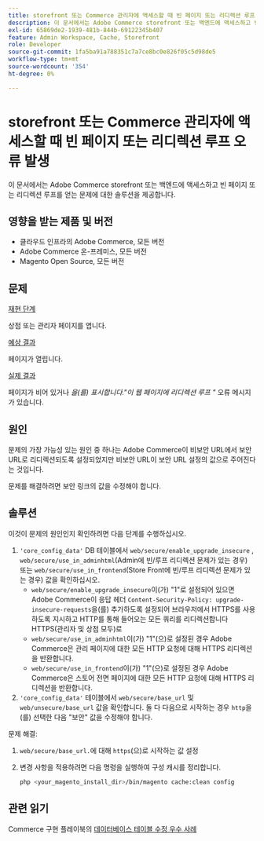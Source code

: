 ```yaml
---
title: storefront 또는 Commerce 관리자에 액세스할 때 빈 페이지 또는 리디렉션 루프 오류 발생
description: 이 문서에서는 Adobe Commerce storefront 또는 백엔드에 액세스하고 빈 페이지 또는 리디렉션 루프를 얻는 문제에 대한 솔루션을 제공합니다.
exl-id: 65869de2-1939-481b-844b-69122345b407
feature: Admin Workspace, Cache, Storefront
role: Developer
source-git-commit: 1fa5ba91a788351c7a7ce8bc0e826f05c5d98de5
workflow-type: tm+mt
source-wordcount: '354'
ht-degree: 0%

---
```


# storefront 또는 Commerce 관리자에 액세스할 때 빈 페이지 또는 리디렉션 루프 오류 발생

이 문서에서는 Adobe Commerce storefront 또는 백엔드에 액세스하고 빈 페이지 또는 리디렉션 루프를 얻는 문제에 대한 솔루션을 제공합니다.

## 영향을 받는 제품 및 버전

* 클라우드 인프라의 Adobe Commerce, 모든 버전
* Adobe Commerce 온-프레미스, 모든 버전
* Magento Open Source, 모든 버전

## 문제

<u>재현 단계</u>

상점 또는 관리자 페이지를 엽니다.

<u>예상 결과</u>

페이지가 열립니다.

<u>실제 결과</u>

페이지가 비어 있거나 *을(를) 표시합니다.&quot;이 웹 페이지에 리디렉션 루프 &quot;* 오류 메시지가 있습니다.

## 원인

문제의 가장 가능성 있는 원인 중 하나는 Adobe Commerce이 비보안 URL에서 보안 URL로 리디렉션되도록 설정되었지만 비보안 URL이 보안 URL 설정의 값으로 주어진다는 것입니다.

문제를 해결하려면 보안 링크의 값을 수정해야 합니다.

## 솔루션

이것이 문제의 원인인지 확인하려면 다음 단계를 수행하십시오.

1. `'core_config_data'` DB 테이블에서 `web/secure/enable_upgrade_insecure` , `web/secure/use_in_adminhtml`(Admin에 빈/루프 리디렉션 문제가 있는 경우) 또는 `web/secure/use_in_frontend`(Store Front에 빈/루프 리디렉션 문제가 있는 경우) 값을 확인하십시오.
   * `web/secure/enable_upgrade_insecure`이(가) &quot;1&quot;로 설정되어 있으면 Adobe Commerce이 응답 헤더 `Content-Security-Policy: upgrade-insecure-requests`을(를) 추가하도록 설정되어 브라우저에서 HTTPS를 사용하도록 지시하고 HTTP를 통해 들어오는 모든 쿼리를 리디렉션합니다
HTTPS(관리자 및 상점 모두)로
   * `web/secure/use_in_adminhtml`이(가) &quot;1&quot;(으)로 설정된 경우 Adobe Commerce은 관리 페이지에 대한 모든 HTTP 요청에 대해 HTTPS 리디렉션을 반환합니다.
   * `web/secure/use_in_frontend`이(가) &quot;1&quot;(으)로 설정된 경우 Adobe Commerce은 스토어 전면 페이지에 대한 모든 HTTP 요청에 대해 HTTPS 리디렉션을 반환합니다.
1. `'core_config_data'` 테이블에서 `web/secure/base_url` 및 `web/unsecure/base_url` 값을 확인합니다. 둘 다 다음으로 시작하는 경우    `http`을(를) 선택한 다음 &quot;보안&quot; 값을 수정해야 합니다.

문제 해결:

1. `web/secure/base_url.`에 대해 `https`(으)로 시작하는 값 설정
1. 변경 사항을 적용하려면 다음 명령을 실행하여 구성 캐시를 정리합니다.

   ```bash
   php <your_magento_install_dir>/bin/magento cache:clean config
   ```

## 관련 읽기

Commerce 구현 플레이북의 [데이터베이스 테이블 수정 우수 사례](https://experienceleague.adobe.com/ko/docs/commerce-operations/implementation-playbook/best-practices/development/modifying-core-and-third-party-tables#why-adobe-recommends-avoiding-modifications)
